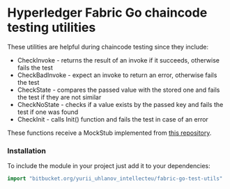 # Hyperledger Fabric Go chaincode testing utilities

These utilities are helpful during chaincode testing since they include:

*  CheckInvoke - returns the result of an invoke if it succeeds, otherwise fails the test
*  CheckBadInvoke - expect an invoke to return an error, otherwise fails the test
*  CheckState - compares the passed value with the stored one and fails the test if they are not similar
*  CheckNoState - checks if a value exists by the passed key and fails the test if one was found
*  CheckInit - calls Init() function and fails the test in case of an error

These functions receive a MockStub implemented from [this repository](https://bitbucket.org/yurii_uhlanov_intellecteu/fabric-go-mockstub-impl/).

### Installation
To include the module in your project just add it to your dependencies:
```Go
import "bitbucket.org/yurii_uhlanov_intellecteu/fabric-go-test-utils"
```

